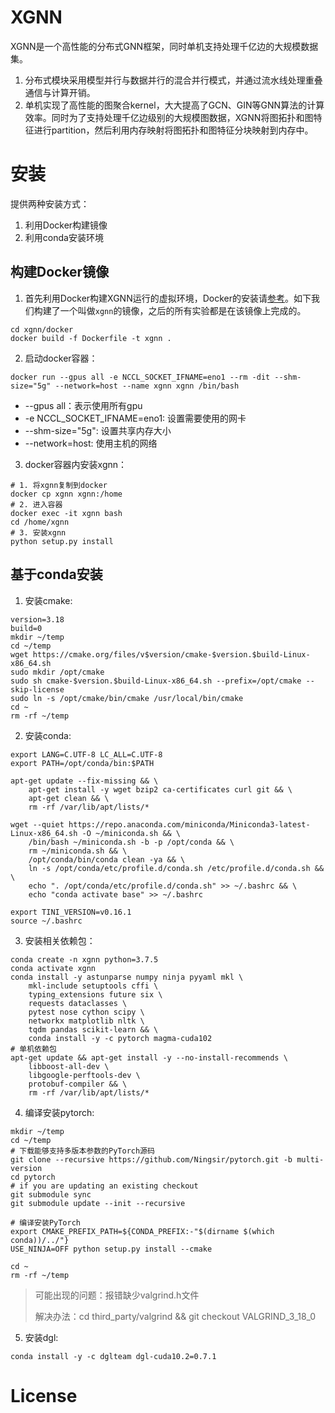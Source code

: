 # XGNN

XGNN是一个高性能的分布式GNN框架，同时单机支持处理千亿边的大规模数据集。

1. 分布式模块采用模型并行与数据并行的混合并行模式，并通过流水线处理重叠通信与计算开销。
2. 单机实现了高性能的图聚合kernel，大大提高了GCN、GIN等GNN算法的计算效率。同时为了支持处理千亿边级别的大规模图数据，XGNN将图拓扑和图特征进行partition，然后利用内存映射将图拓扑和图特征分块映射到内存中。


# 安装

提供两种安装方式：
1. 利用Docker构建镜像
2. 利用conda安装环境

## 构建Docker镜像

1. 首先利用Docker构建XGNN运行的虚拟环境，Docker的安装请[参考](https://docs.nvidia.com/datacenter/cloud-native/container-toolkit/install-guide.html#install-guide)。如下我们构建了一个叫做`xgnn`的镜像，之后的所有实验都是在该镜像上完成的。
```shell
cd xgnn/docker
docker build -f Dockerfile -t xgnn .
```
2. 启动docker容器：
```shell
docker run --gpus all -e NCCL_SOCKET_IFNAME=eno1 --rm -dit --shm-size="5g" --network=host --name xgnn xgnn /bin/bash
```
* --gpus all：表示使用所有gpu
* -e NCCL_SOCKET_IFNAME=eno1: 设置需要使用的网卡
* --shm-size="5g": 设置共享内存大小
* --network=host: 使用主机的网络

3. docker容器内安装xgnn：
```shell
# 1. 将xgnn复制到docker
docker cp xgnn xgnn:/home
# 2. 进入容器
docker exec -it xgnn bash
cd /home/xgnn
# 3. 安装xgnn
python setup.py install
```

## 基于conda安装

1. 安装cmake:
```shell
version=3.18
build=0
mkdir ~/temp
cd ~/temp
wget https://cmake.org/files/v$version/cmake-$version.$build-Linux-x86_64.sh 
sudo mkdir /opt/cmake
sudo sh cmake-$version.$build-Linux-x86_64.sh --prefix=/opt/cmake --skip-license
sudo ln -s /opt/cmake/bin/cmake /usr/local/bin/cmake
cd ~
rm -rf ~/temp
```
2. 安装conda:
```shell
export LANG=C.UTF-8 LC_ALL=C.UTF-8
export PATH=/opt/conda/bin:$PATH

apt-get update --fix-missing && \
    apt-get install -y wget bzip2 ca-certificates curl git && \
    apt-get clean && \
    rm -rf /var/lib/apt/lists/*

wget --quiet https://repo.anaconda.com/miniconda/Miniconda3-latest-Linux-x86_64.sh -O ~/miniconda.sh && \
    /bin/bash ~/miniconda.sh -b -p /opt/conda && \
    rm ~/miniconda.sh && \
    /opt/conda/bin/conda clean -ya && \
    ln -s /opt/conda/etc/profile.d/conda.sh /etc/profile.d/conda.sh && \
    echo ". /opt/conda/etc/profile.d/conda.sh" >> ~/.bashrc && \
    echo "conda activate base" >> ~/.bashrc

export TINI_VERSION=v0.16.1
source ~/.bashrc
```
3. 安装相关依赖包：
```shell
conda create -n xgnn python=3.7.5
conda activate xgnn
conda install -y astunparse numpy ninja pyyaml mkl \
	mkl-include setuptools cffi \
	typing_extensions future six \
	requests dataclasses \
	pytest nose cython scipy \
	networkx matplotlib nltk \
	tqdm pandas scikit-learn && \
	conda install -y -c pytorch magma-cuda102
# 单机依赖包
apt-get update && apt-get install -y --no-install-recommends \
    libboost-all-dev \
    libgoogle-perftools-dev \
    protobuf-compiler && \
	rm -rf /var/lib/apt/lists/*
```
4. 编译安装pytorch:
```shell
mkdir ~/temp
cd ~/temp
# 下载能够支持多版本参数的PyTorch源码
git clone --recursive https://github.com/Ningsir/pytorch.git -b multi-version
cd pytorch
# if you are updating an existing checkout
git submodule sync
git submodule update --init --recursive

# 编译安装PyTorch
export CMAKE_PREFIX_PATH=${CONDA_PREFIX:-"$(dirname $(which conda))/../"}
USE_NINJA=OFF python setup.py install --cmake

cd ~
rm -rf ~/temp
```

> 可能出现的问题：报错缺少valgrind.h文件
>
> 解决办法：cd third_party/valgrind && git checkout VALGRIND_3_18_0
5. 安装dgl:
```shell
conda install -y -c dglteam dgl-cuda10.2=0.7.1
```
# License

